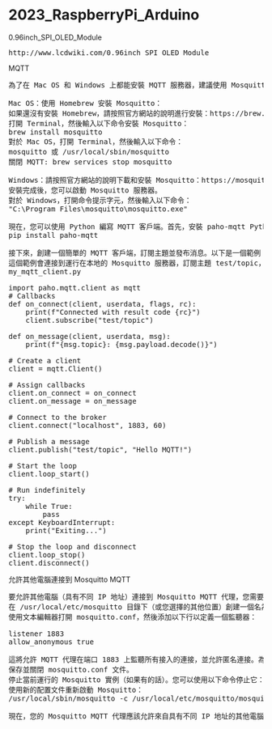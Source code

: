 # 2023_RaspberryPi_Arduino
0.96inch_SPI_OLED_Module
<pre>
http://www.lcdwiki.com/0.96inch_SPI_OLED_Module
</pre>
MQTT
<pre>
為了在 Mac OS 和 Windows 上都能安裝 MQTT 服務器，建議使用 Mosquitto。Mosquitto 是一個開源的 MQTT 代理服務器，支持多個平台。首先，您需要在您的電腦上安裝 Mosquitto。以下是安裝方法：

Mac OS：使用 Homebrew 安裝 Mosquitto：
如果還沒有安裝 Homebrew，請按照官方網站的說明進行安裝：https://brew.sh/
打開 Terminal，然後輸入以下命令安裝 Mosquitto：
brew install mosquitto
對於 Mac OS，打開 Terminal，然後輸入以下命令：
mosquitto 或 /usr/local/sbin/mosquitto
關閉 MQTT: brew services stop mosquitto

Windows：請按照官方網站的說明下載和安裝 Mosquitto：https://mosquitto.org/download/
安裝完成後，您可以啟動 Mosquitto 服務器。
對於 Windows，打開命令提示字元，然後輸入以下命令：
"C:\Program Files\mosquitto\mosquitto.exe"

現在，您可以使用 Python 編寫 MQTT 客戶端。首先，安裝 paho-mqtt Python 庫：
pip install paho-mqtt

接下來，創建一個簡單的 MQTT 客戶端，訂閱主題並發布消息。以下是一個範例：
這個範例會連接到運行在本地的 Mosquitto 服務器，訂閱主題 test/topic，並發布一條消息。當收到新消息時，它會打印主題和消息內容。
my_mqtt_client.py

import paho.mqtt.client as mqtt
# Callbacks
def on_connect(client, userdata, flags, rc):
    print(f"Connected with result code {rc}")
    client.subscribe("test/topic")

def on_message(client, userdata, msg):
    print(f"{msg.topic}: {msg.payload.decode()}")

# Create a client
client = mqtt.Client()

# Assign callbacks
client.on_connect = on_connect
client.on_message = on_message

# Connect to the broker
client.connect("localhost", 1883, 60)

# Publish a message
client.publish("test/topic", "Hello MQTT!")

# Start the loop
client.loop_start()

# Run indefinitely
try:
    while True:
        pass
except KeyboardInterrupt:
    print("Exiting...")

# Stop the loop and disconnect
client.loop_stop()
client.disconnect()
</pre>
允許其他電腦連接到 Mosquitto MQTT
<pre>
要允許其他電腦（具有不同 IP 地址）連接到 Mosquitto MQTT 代理，您需要創建一個配置文件，並在其中定義一個監聽器，以便允許遠程訪問。請按照以下步驟操作：
在 /usr/local/etc/mosquitto 目錄下（或您選擇的其他位置）創建一個名為 mosquitto.conf 的文件。
使用文本編輯器打開 mosquitto.conf，然後添加以下行以定義一個監聽器：

listener 1883
allow_anonymous true

這將允許 MQTT 代理在端口 1883 上監聽所有接入的連接，並允許匿名連接。為了安全起見，您可以考慮使用身份驗證和加密，而不是允許匿名連接。有關如何配置身份驗證和加密的更多信息，請查看 Mosquitto 文檔。
保存並關閉 mosquitto.conf 文件。
停止當前運行的 Mosquitto 實例（如果有的話）。您可以使用以下命令停止它：
使用新的配置文件重新啟動 Mosquitto：
/usr/local/sbin/mosquitto -c /usr/local/etc/mosquitto/mosquitto.conf

現在，您的 Mosquitto MQTT 代理應該允許來自具有不同 IP 地址的其他電腦的連接。請注意，您需要確保您的網絡防火牆允許流量通過端口 1883。

</pre>

